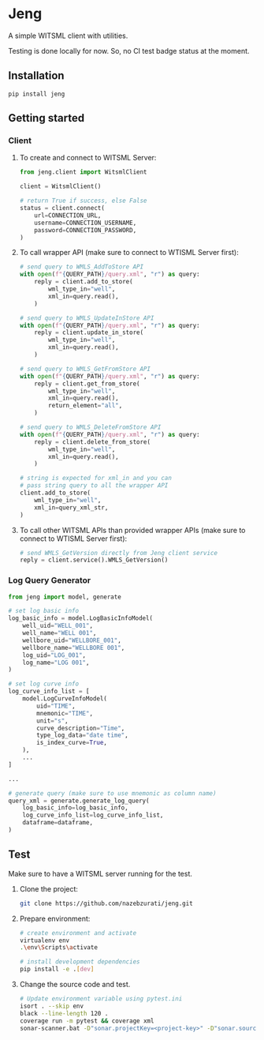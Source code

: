 # Jeng

A simple WITSML client with utilities.

Testing is done locally for now. So, no CI test badge status at the moment.

## Installation

```
pip install jeng
```

## Getting started

### Client

1. To create and connect to WITSML Server:
    ```python
    from jeng.client import WitsmlClient

    client = WitsmlClient()

    # return True if success, else False
    status = client.connect(
        url=CONNECTION_URL,
        username=CONNECTION_USERNAME,
        password=CONNECTION_PASSWORD,
    )
    ```

2. To call wrapper API (make sure to connect to WTISML Server first):
    ```python
    # send query to WMLS_AddToStore API
    with open(f"{QUERY_PATH}/query.xml", "r") as query:
        reply = client.add_to_store(
            wml_type_in="well",
            xml_in=query.read(),
        )

    # send query to WMLS_UpdateInStore API
    with open(f"{QUERY_PATH}/query.xml", "r") as query:
        reply = client.update_in_store(
            wml_type_in="well",
            xml_in=query.read(),
        )

    # send query to WMLS_GetFromStore API
    with open(f"{QUERY_PATH}/query.xml", "r") as query:
        reply = client.get_from_store(
            wml_type_in="well",
            xml_in=query.read(),
            return_element="all",
        )

    # send query to WMLS_DeleteFromStore API
    with open(f"{QUERY_PATH}/query.xml", "r") as query:
        reply = client.delete_from_store(
            wml_type_in="well",
            xml_in=query.read(),
        )

    # string is expected for xml_in and you can
    # pass string query to all the wrapper API
    client.add_to_store(
        wml_type_in="well",
        xml_in=query_xml_str,
    )
    ```

3. To call other WITSML APIs than provided wrapper APIs (make sure to connect to WTISML Server first):
    ```python
    # send WMLS_GetVersion directly from Jeng client service
    reply = client.service().WMLS_GetVersion()
    ```

### Log Query Generator

```python
from jeng import model, generate

# set log basic info
log_basic_info = model.LogBasicInfoModel(
    well_uid="WELL_001",
    well_name="WELL 001",
    wellbore_uid="WELLBORE_001",
    wellbore_name="WELLBORE 001",
    log_uid="LOG_001",
    log_name="LOG 001",
)

# set log curve info
log_curve_info_list = [
    model.LogCurveInfoModel(
        uid="TIME",
        mnemonic="TIME",
        unit="s",
        curve_description="Time",
        type_log_data="date time",
        is_index_curve=True,
    ),
    ...
]

...

# generate query (make sure to use mnemonic as column name)
query_xml = generate.generate_log_query(
    log_basic_info=log_basic_info,
    log_curve_info_list=log_curve_info_list,
    dataframe=dataframe,
)
```

## Test

Make sure to have a WITSML server running for the test.

1. Clone the project:
    ```bash
    git clone https://github.com/nazebzurati/jeng.git
    ```

2. Prepare environment:
    ```bash
    # create environment and activate
    virtualenv env
    .\env\Scripts\activate

    # install development dependencies
    pip install -e .[dev]
    ```

3. Change the source code and test.
    ```bash
    # Update environment variable using pytest.ini
    isort . --skip env
    black --line-length 120 .
    coverage run -m pytest && coverage xml
    sonar-scanner.bat -D"sonar.projectKey=<project-key>" -D"sonar.sources=." -D"sonar.host.url=<host-url>" -D"sonar.login=<project-token>"
    ```